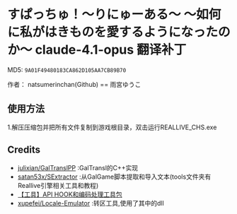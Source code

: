 # すぱっちゅ！～りにゅーある～ ～如何に私がはきものを愛するようになったのか～ claude-4.1-opus 翻译补丁

MD5: `9A01F49480183CA862D105AA7CB89B70`

作者： natsumerinchan(Github) == 雨宮ゆうこ

## 使用方法

1.解压压缩包并把所有文件复制到游戏根目录，双击运行REALLIVE_CHS.exe

## Credits

- [julixian/GalTranslPP](https://github.com/julixian/GalTranslPP.git) :GalTransl的C++实现
- [satan53x/SExtractor](https://github.com/satan53x/SExtractor.git) :从GalGame脚本提取和导入文本(tools文件夹有Reallive引擎相关工具和教程)
- [【工具】API HOOK和编码处理工具包](https://www.ai2.moe/topic/29225-【工具】api-hook和编码处理工具包)
- [xupefei/Locale-Emulator](https://github.com/xupefei/Locale-Emulator.git) :转区工具,使用了其中的dll
